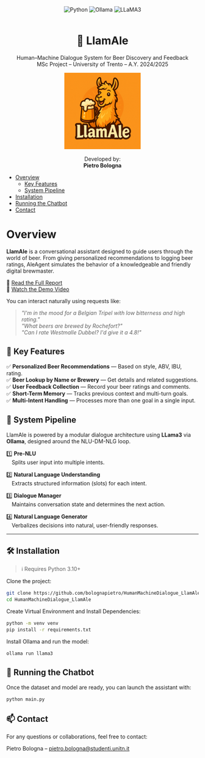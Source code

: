 <div align="center">
  <img src="https://img.shields.io/badge/Python-3776AB?style=flat&logo=python&logoColor=white" alt="Python"/>
  <img src="https://img.shields.io/badge/Ollama-333333?style=flat&logo=ollama&logoColor=white" alt="Ollama"/>
  <img src="https://img.shields.io/badge/LLaMA3-powered-FF5733?style=flat&logo=meta&logoColor=white" alt="LLaMA3"/>
</div>

<br/>

<h1 align="center">🍺 LlamAle</h1>
<p align="center">
  Human–Machine Dialogue System for Beer Discovery and Feedback  
  <br/>
  MSc Project – University of Trento – A.Y. 2024/2025  
</p>
<p align="center">
  <img src="assets/LlamAle.png" width="200px" alt="AleAgent Logo"/>
</p>
<p align="center">
  Developed by:<br/>
  <strong>Pietro Bologna</strong>
</p>

- [Overview](#overview)
  - [Key Features](#-key-features)
  - [ System Pipeline](#-system-pipeline)
- [Installation](#-installation)
- [Running the Chatbot](#-running-the-chatbot)
- [Contact](#-contact)

# Overview

**LlamAle** is a conversational assistant designed to guide users through the world of beer. From giving personalized recommendations to logging beer ratings, AleAgent simulates the behavior of a knowledgeable and friendly digital brewmaster.

📄 [Read the Full Report](assets/HMD_Project_Report.pdf)  
🎥 [Watch the Demo Video](https://www.youtube.com/watch?v=EFnWklt_vkg&t=1s)

You can interact naturally using requests like:

> _"I'm in the mood for a Belgian Tripel with low bitterness and high rating."_  
> _"What beers are brewed by Rochefort?"_  
> _"Can I rate Westmalle Dubbel? I'd give it a 4.8!"_

## 🚀 Key Features

✅ **Personalized Beer Recommendations** — Based on style, ABV, IBU, rating.  
✅ **Beer Lookup by Name or Brewery** — Get details and related suggestions.  
✅ **User Feedback Collection** — Record your beer ratings and comments.  
✅ **Short-Term Memory** — Tracks previous context and multi-turn goals.  
✅ **Multi-Intent Handling** — Processes more than one goal in a single input.

## 🧠 System Pipeline

LlamAle is powered by a modular dialogue architecture using **LLama3** via **Ollama**, designed around the NLU-DM-NLG loop.

1️⃣ **Pre-NLU**  
&emsp;Splits user input into multiple intents.

2️⃣ **Natural Language Understanding**  
&emsp;Extracts structured information (slots) for each intent.

3️⃣ **Dialogue Manager**  
&emsp;Maintains conversation state and determines the next action.

4️⃣ **Natural Language Generator**  
&emsp;Verbalizes decisions into natural, user-friendly responses.

---

## 🛠 Installation

> ℹ️ Requires Python 3.10+

Clone the project:

```bash
git clone https://github.com/bolognapietro/HumanMachineDialogue_LlamAle
cd HumanMachineDialogue_LlamAle
```

Create Virtual Environment and Install Dependencies:
```bash
python -m venv venv
pip install -r requirements.txt
```

Install Ollama and run the model:
```bash
ollama run llama3
```

## 💬 Running the Chatbot
Once the dataset and model are ready, you can launch the assistant with:
```bash
python main.py
```

## 📫 Contact
For any questions or collaborations, feel free to contact:

Pietro Bologna – pietro.bologna@studenti.unitn.it